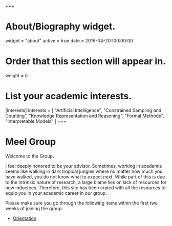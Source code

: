 +++
# About/Biography widget.
widget = "about"
active = true
date = 2016-04-20T00:00:00

# Order that this section will appear in.
weight = 5

# List your academic interests.
[interests]
  interests = [
    "Artificial Intelligence",
    "Constrained Sampling and Counting",
    "Knowledge Representation and Reasoning",
    "Formal Methods",
    "Interpretable Models"
  ]
+++
# Meel Group

Welcome to the Group. 

I feel deeply honored to be your advisor.  Sometimes, working in academia seems like walking in dark tropical jungles where no matter how much you have walked, you do not know what to expect next. While part of this is due to the intrinsic nature of research, a large blame lies on lack of resources for new inductees. Therefore, this site has been crated with all the resources to equip you in your academic career in our group. 

Please make sure you go through the following items within the first two weeks of joining the group:

- [Orientation](/content/home/orientation.md)